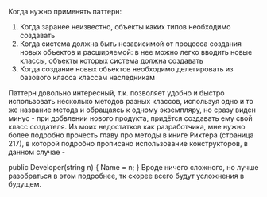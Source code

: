 Когда нужно применять паттерн:
 1. Когда заранее неизвестно, объекты каких типов необходимо создавать
 2. Когда система должна быть независимой от процесса создания новых объектов и расширяемой: в нее можно легко вводить новые классы, объекты которых система должна создавать
 3. Когда создание новых объектов необходимо делегировать из базового класса классам наследникам

Паттерн довольно интересный, т.к. позволяет удобно и быстро использовать несколько методов разных классов, используя одно и то же название метода и обращаясь к одному экземпляру, но сразу виден минус - при добвлении нового продукта, придётся создавать ему свой класс создателя. Из моих недостатков как разработчика, мне нужно более подробно прочесть главу про методы в книге Рихтера (страница 217), в которой подробно прописано использование конструкторов,  в данном случае -

 public Developer(string n) 
    {
        Name = n;
    }
Вроде ничего сложного, но лучше разобраться в этом подробнее, тк скорее всего будут усложнения в будущем.
